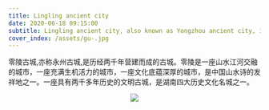 ```yaml
---
title: Lingling ancient city
date: 2020-06-18 09:15:00
subtitle: Lingling ancient city, also known as Yongzhou ancient city, is an ancient city built after two thousand years.
cover_index: /assets/gu-.jpg
---
```


零陵古城,亦称永州古城,是历经两千年营建而成的古城。零陵是一座山水江河交融的城市，一座充满生机活力的城市，一座文化底蕴深厚的城市，是中国山水诗的发祥地之一。一座具有两千多年历史的文明古城，是湖南四大历史文化名城之一。

<div  align="center">
<img src="/assets/gu1.jpg">
</div>
<br>